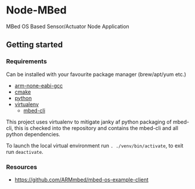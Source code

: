# Node-MBed

MBed OS Based Sensor/Actuator Node Application

## Getting started

### Requirements

Can be installed with your favourite package manager (brew/apt/yum etc.)

- [arm-none-eabi-gcc](https://developer.arm.com/open-source/gnu-toolchain/gnu-rm/downloads)
- [cmake](https://cmake.org/)
- [python](https://cmake.org/)
- [virtualenv](https://virtualenv.pypa.io/en/stable/)
  - [mbed-cli](https://github.com/ARMmbed/mbed-cli)

This project uses virtualenv to mitigate janky af python packaging of mbed-cli, this is checked into the repository and contains the mbed-cli and all python dependencies.

To launch the local virtual environment run `. ./venv/bin/activate`, to exit run `deactivate`.


### Resources

- https://github.com/ARMmbed/mbed-os-example-client


